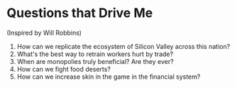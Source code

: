 # Questions that Drive Me
(Inspired by Will Robbins)

1) How can we replicate the ecosystem of Silicon Valley across this nation?
2) What's the best way to retrain workers hurt by trade?
3) When are monopolies truly beneficial? Are they ever?
4) How can we fight food deserts?  
5) How can we increase skin in the game in the financial system?

